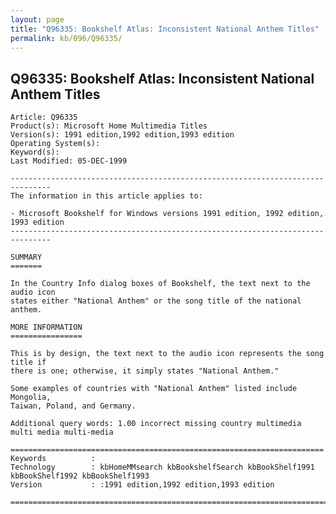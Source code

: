 ```yaml
---
layout: page
title: "Q96335: Bookshelf Atlas: Inconsistent National Anthem Titles"
permalink: kb/096/Q96335/
---
```


## Q96335: Bookshelf Atlas: Inconsistent National Anthem Titles

	Article: Q96335
	Product(s): Microsoft Home Multimedia Titles
	Version(s): 1991 edition,1992 edition,1993 edition
	Operating System(s): 
	Keyword(s): 
	Last Modified: 05-DEC-1999
	
	-------------------------------------------------------------------------------
	The information in this article applies to:
	
	- Microsoft Bookshelf for Windows versions 1991 edition, 1992 edition, 1993 edition 
	-------------------------------------------------------------------------------
	
	SUMMARY
	=======
	
	In the Country Info dialog boxes of Bookshelf, the text next to the audio icon
	states either "National Anthem" or the song title of the national anthem.
	
	MORE INFORMATION
	================
	
	This is by design, the text next to the audio icon represents the song title if
	there is one; otherwise, it simply states "National Anthem."
	
	Some examples of countries with "National Anthem" listed include Mongolia,
	Taiwan, Poland, and Germany.
	
	Additional query words: 1.00 incorrect missing country multimedia multi media multi-media
	
	======================================================================
	Keywords          :  
	Technology        : kbHomeMMsearch kbBookshelfSearch kbBookShelf1991 kbBookShelf1992 kbBookShelf1993
	Version           : :1991 edition,1992 edition,1993 edition
	
	=============================================================================
	
